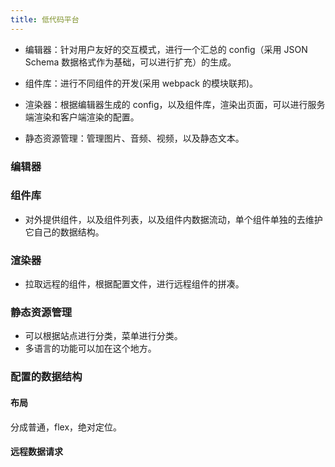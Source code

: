 ```yaml
---
title: 低代码平台
---
```


- 编辑器：针对用户友好的交互模式，进行一个汇总的 config（采用 JSON Schema 数据格式作为基础，可以进行扩充）的生成。

- 组件库：进行不同组件的开发(采用 webpack 的模块联邦)。

- 渲染器：根据编辑器生成的 config，以及组件库，渲染出页面，可以进行服务端渲染和客户端渲染的配置。

- 静态资源管理：管理图片、音频、视频，以及静态文本。

### 编辑器

### 组件库

- 对外提供组件，以及组件列表，以及组件内数据流动，单个组件单独的去维护它自己的数据结构。

### 渲染器

- 拉取远程的组件，根据配置文件，进行远程组件的拼凑。

### 静态资源管理

- 可以根据站点进行分类，菜单进行分类。
- 多语言的功能可以加在这个地方。

### 配置的数据结构

#### 布局

分成普通，flex，绝对定位。

#### 远程数据请求

####
